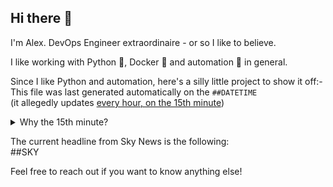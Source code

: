 ## Hi there 👋

I'm Alex. 
DevOps Engineer extraordinaire - or so I like to believe.

I like working with Python 🐍, Docker 🐳 and automation 🧩 in general.

Since I like Python and automation, here's a silly little project to show it off:-  
This file was last generated automatically on the `##DATETIME`  
(it allegedly updates [every hour, on the 15th minute](.github/workflows/update.yml#L5))

<details>
<summary>Why the 15th minute?</summary>
Well, GitHub Actions <a href="https://docs.github.com/en/actions/writing-workflows/choosing-when-your-workflow-runs/events-that-trigger-workflows#schedule">officially state</a> that there is high load at xx:00, and to schedule your actions at a different time if precision is your goal.

> The `schedule` event can be delayed during periods of high loads of GitHub Actions workflow runs. High load times include the start of every hour. If the load is sufficiently high enough, some queued jobs may be dropped. To decrease the chance of delay, schedule your workflow to run at a different time of the hour.  
</details>  

The current headline from Sky News is the following:  
##SKY

Feel free to reach out if you want to know anything else!
